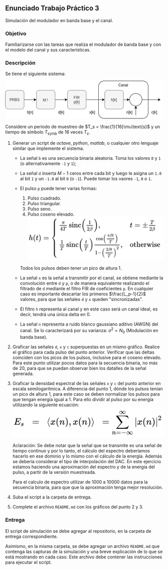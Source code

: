 ## Enunciado Trabajo Práctico 3

Simulación del modulador en banda base y el canal.


### Objetivo

Familiarizarse con las tareas que realiza el modulador de banda base y
con el modelo del canal y sus características.


### Descripción

Se tiene el siguiente sistema:

![Modulador + Canal](./images/ej03-sistema.png)

Considere un periodo de muestreo de $T_s = \frac{1}{16}\mu\text{s}$ y un
tiempo de símbolo $T_\text{symb}$ de 16 veces $T_s$.

1. Generar un script de *octave*, *python*, *matlab*, o cualquier otro lenguaje
    similar que implemente el sistema.
    - La señal `b` es una secuencia binaria aleatoria.
      Toma los valores `0` y `1` (o alternativamente `-1` y `1`);
    - La señal `d` inserta $M-1$ ceros entre cada bit y luego le asigna un
      `1.0` al bit `1` y un `-1.0` al bit `0` (o `-1`).
      Puede tomar los vaores `-1`, `0` o `1`.
    - El pulso `p` puede tener varias formas:
      1. Pulso cuadrado.
      2. Pulso triangular.
      3. Pulso seno.
      4. Pulso coseno elevado.
          ![Coseno elevado](./images/raised_cosine.png)

      Todos los pulsos deben tener un pico de altura 1.
    - La señal `x` es la señal a transmitir por el canal, se obtiene mediante
      la convolución entre `d` y `p`, o de manera equivalente realizando el
      filtrado de `d` mediante el filtro FIR de coeficientes `p`.
      En cualquier caso es importante descartar los primeros $\frac{L_p-1}{2}$
      valores, para que las señales `d` y `x` queden "sincronizadas".
    - El filtro `h` representa al canal y en este caso será un canal ideal, es
      decir, tendrá una única delta en 0.
    - La señal `n` representa a ruido blanco gaussiano aditivo (AWGN) del
      canal.
      Se lo caracterizará por su varianza: $\sigma^2 = N_0$
      (Modulación en banda base).

2. Graficar las señales `d`, `x` y `c` superpuestas en un mismo gráfico.
    Realice el gráfico para cada pulso del punto anterior.
    Verificar que las deltas coinciden con los picos de los pulsos, inclusive
    para el coseno elevado.
    Para este punto utilizar pocos datos para la secuencia binaria,
    no más de 20, para que se puedan observar bien los datalles de la señal
    generada.

3. Graficar la densidad espectral de las señales `x` y `c` del punto anterior
    en escala semilogaritmica.
    A diferencia del punto 1, dónde los pulsos tenían un pico de altura 1, para
    este caso se deben normalizar los pulsos para que tengan energía igual a 1.
    Para ello dividir al pulso por su energía utilizando la siguiente ecuación:
    ![Coseno elevado](./images/energy.png)

    Aclaración: Se debe notar que la señal que se transmite es una señal de
    tiempo continuo y por lo tanto, el cálculo del espectro deberíamos hacerlo
    en ese dominio y lo mismo con el cálculo de la energía.
    Además se debería considerar el tipo de interpolación del DAC.
    En este ejercicio estamos haciendo una aproximación del espectro y de la
    energía del pulso, a partir de la versión muestreada.

    Para el calculo de espectro utilizar de 1000 a 10000 datos para la
    secuencia binaria, para que que la aproximación tenga mejor
    resolución.


4. Suba el script a la carpeta de entrega.

5. Complete el archivo `README.md` con los gráficos del punto 2 y 3.


### Entrega

El script de simulación se debe agregar al repositorio, en la carpeta de
entrega correspondiente.

Asimismo, en la misma carpeta, se debe agregar un archivo `README.md` que
contenga las capturas de la simulación y una breve explicación de lo que se
está mostrando en cada caso.
Este archivo debe contener las instrucciones para ejecutar el script.

